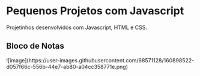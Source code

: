 # Pequenos Projetos com Javascript
Projetinhos desenvolvidos com Javascript, HTML e CSS.


<h2> Bloco de Notas </h2>
![image](https://user-images.githubusercontent.com/68571128/160898522-d057f66c-556b-44e7-ab80-a04cc358771e.png)

